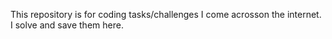 This repository is for coding tasks/challenges I come acrosson the internet. I solve and save them here.
